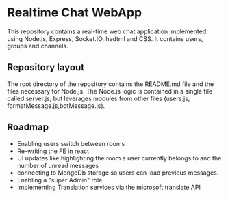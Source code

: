 # Realtime Chat WebApp

This repository contains a real-time web chat application implemented using Node.js, Express, Socket.IO, hadtml and CSS. It contains users, groups and channels.

## Repository layout
The root directory of the repository contains the README.md file and the files necessary for Node.js. The Node.js logic is contained in a single file called server.js, but leverages modules from other files (users.js, formatMessage.js,botMessage.js).

## Roadmap
* Enabling users switch between rooms
* Re-writing the FE in react
* UI updates like highlighting the room a user currently belongs to and the number of unread messages
* connecting to MongoDb storage so users can load previous messages.
* Enabling a "super Admin" role
* Implementing Translation services via the microsoft translate API 
